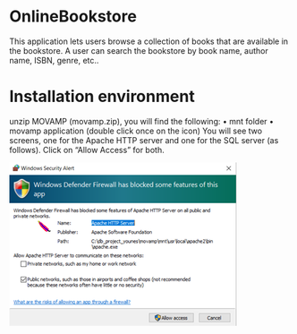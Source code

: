 # OnlineBookstore
This application lets users browse a collection of books that are available in the bookstore. A user can search the bookstore by book name, author name, ISBN, genre, etc..

# Installation environment
unzip MOVAMP (movamp.zip), you will find the following: 
•	mnt folder
•	movamp application (double click once on the icon)
You will see two screens, one for the Apache HTTP server and one for the SQL server (as follows). Click on “Allow Access” for both.

![](Images/ApacheServer_Access.png)
